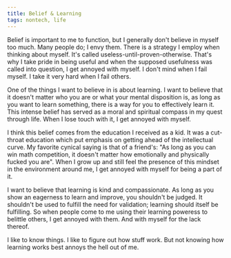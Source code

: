```yaml
---
title: Belief & Learning
tags: nontech, life
---
```


Belief is important to me to function, but I generally don't believe in myself too much.
Many people do; I envy them. There is a strategy I employ when thinking about myself.
It's called useless-until-proven-otherwise. That's why I take pride in being useful and when the supposed
usefulness was called into question, I get annoyed with myself. I don't mind when I fail myself.
I take it very hard when I fail others.

One of the things I want to believe in is about learning. I want to believe that it doesn't matter who you are
or what your mental disposition is, as long as you want to learn something,
there is a way for you to effectively learn it.
This intense belief has served as a moral and spiritual compass in my quest through life.
When I lose touch with it, I get annoyed with myself.

I think this belief comes from the education I received as a kid. It was a cut-throat education which put emphasis
on getting ahead of the intellectual curve. My favorite cynical saying is that of a friend's: "As long as
you can win math competition, it doesn't matter how emotionally and physically fucked you are".
When I grow up and still feel the presence of this mindset in the environment around me,
I get annoyed with myself for being a part of it.

I want to believe that learning is kind and compassionate. As long as you show an eagerness to learn and improve,
you shouldn't be judged. It shouldn't be used to fulfill the need for validation; learning should itself
be fulfilling. So when people come to me using their learning poweress to belittle others, I get annoyed with them.
And with myself for the lack thereof.

I like to know things. I like to figure out how stuff work. But not knowing how learning works best annoys
the hell out of me.
